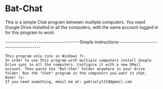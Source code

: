 # Bat-Chat
This is a simple Chat program between multiple computers. You need Google Drive installed in all the computers, with the same account logged in for this program to work.


--------------------------------------Simple instructions--------------------------------------

	This program only runs in Windows 7+.
	In order to use this program with multiple computers install Google Drive sync in all the computers. Configure it with a new GMail account. Then paste the "Bat-Chat" folder anywhere in your drive folder. Run the "Chat" program in the computers you want to chat. Done! (v:
	If you need something, email me at: gabrielyt219@gmail.com
